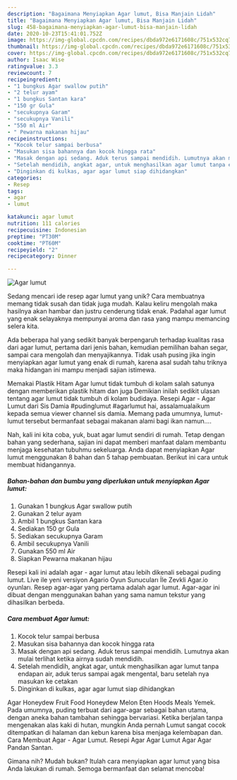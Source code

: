 ```yaml
---
description: "Bagaimana Menyiapkan Agar lumut, Bisa Manjain Lidah"
title: "Bagaimana Menyiapkan Agar lumut, Bisa Manjain Lidah"
slug: 458-bagaimana-menyiapkan-agar-lumut-bisa-manjain-lidah
date: 2020-10-23T15:41:01.752Z
image: https://img-global.cpcdn.com/recipes/dbda972e6171608c/751x532cq70/agar-lumut-foto-resep-utama.jpg
thumbnail: https://img-global.cpcdn.com/recipes/dbda972e6171608c/751x532cq70/agar-lumut-foto-resep-utama.jpg
cover: https://img-global.cpcdn.com/recipes/dbda972e6171608c/751x532cq70/agar-lumut-foto-resep-utama.jpg
author: Isaac Wise
ratingvalue: 3.3
reviewcount: 7
recipeingredient:
- "1 bungkus Agar swallow putih"
- "2 telur ayam"
- "1 bungkus Santan kara"
- "150 gr Gula"
- "secukupnya Garam"
- "secukupnya Vanili"
- "550 ml Air"
- " Pewarna makanan hijau"
recipeinstructions:
- "Kocok telur sampai berbusa"
- "Masukan sisa bahannya dan kocok hingga rata"
- "Masak dengan api sedang. Aduk terus sampai mendidih. Lumutnya akan mulai terlihat ketika airnya sudah mendidih."
- "Setelah mendidih, angkat agar, untuk menghasilkan agar lumut tanpa endapan air, aduk terus sampai agak mengental, baru setelah nya masukan ke cetakan"
- "Dinginkan di kulkas, agar agar lumut siap dihidangkan"
categories:
- Resep
tags:
- agar
- lumut

katakunci: agar lumut 
nutrition: 111 calories
recipecuisine: Indonesian
preptime: "PT30M"
cooktime: "PT60M"
recipeyield: "2"
recipecategory: Dinner

---
```



![Agar lumut](https://img-global.cpcdn.com/recipes/dbda972e6171608c/751x532cq70/agar-lumut-foto-resep-utama.jpg)

Sedang mencari ide resep agar lumut yang unik? Cara membuatnya memang tidak susah dan tidak juga mudah. Kalau keliru mengolah maka hasilnya akan hambar dan justru cenderung tidak enak. Padahal agar lumut yang enak selayaknya mempunyai aroma dan rasa yang mampu memancing selera kita.

Ada beberapa hal yang sedikit banyak berpengaruh terhadap kualitas rasa dari agar lumut, pertama dari jenis bahan, kemudian pemilihan bahan segar, sampai cara mengolah dan menyajikannya. Tidak usah pusing jika ingin menyiapkan agar lumut yang enak di rumah, karena asal sudah tahu triknya maka hidangan ini mampu menjadi sajian istimewa.

Memakai Plastik Hitam Agar lumut tidak tumbuh di kolam salah satunya dengan memberikan plastik hitam dan juga Demikian inilah sedikit ulasan tentang agar lumut tidak tumbuh di kolam budidaya. Resepi Agar - Agar Lumut dari Sis Damia #pudinglumut #agarlumut hai, assalamualaikum kepada semua viewer channel sis damia. Memang pada umumnya, lumut-lumut tersebut bermanfaat sebagai makanan alami bagi ikan namun….


Nah, kali ini kita coba, yuk, buat agar lumut sendiri di rumah. Tetap dengan bahan yang sederhana, sajian ini dapat memberi manfaat dalam membantu menjaga kesehatan tubuhmu sekeluarga. Anda dapat menyiapkan Agar lumut menggunakan 8 bahan dan 5 tahap pembuatan. Berikut ini cara untuk membuat hidangannya.

<!--inarticleads1-->

##### Bahan-bahan dan bumbu yang diperlukan untuk menyiapkan Agar lumut:

1. Gunakan 1 bungkus Agar swallow putih
1. Gunakan 2 telur ayam
1. Ambil 1 bungkus Santan kara
1. Sediakan 150 gr Gula
1. Sediakan secukupnya Garam
1. Ambil secukupnya Vanili
1. Gunakan 550 ml Air
1. Siapkan  Pewarna makanan hijau


Resepi kali ini adalah agar - agar lumut atau lebih dikenali sebagai puding lumut. Live ile yeni versiyon Agario Oyun Sunucuları İle Zevkli Agar.io oyunları. Resep agar-agar yang pertama adalah agar lumut. Agar-agar ini dibuat dengan menggunakan bahan yang sama namun tekstur yang dihasilkan berbeda. 

<!--inarticleads2-->

##### Cara membuat Agar lumut:

1. Kocok telur sampai berbusa
1. Masukan sisa bahannya dan kocok hingga rata
1. Masak dengan api sedang. Aduk terus sampai mendidih. Lumutnya akan mulai terlihat ketika airnya sudah mendidih.
1. Setelah mendidih, angkat agar, untuk menghasilkan agar lumut tanpa endapan air, aduk terus sampai agak mengental, baru setelah nya masukan ke cetakan
1. Dinginkan di kulkas, agar agar lumut siap dihidangkan


Agar Honeydew Fruit Food Honeydew Melon Eten Hoods Meals Yemek. Pada umumnya, puding terbuat dari agar-agar sebagai bahan utama, dengan aneka bahan tambahan sehingga bervariasi. Ketika berjalan tanpa mengenakan alas kaki di hutan, mungkin Anda pernah Lumut sangat cocok ditempatkan di halaman dan kebun karena bisa menjaga kelembapan dan. Cara Membuat Agar - Agar Lumut. Resepi Agar Agar Lumut Agar Agar Pandan Santan. 

Gimana nih? Mudah bukan? Itulah cara menyiapkan agar lumut yang bisa Anda lakukan di rumah. Semoga bermanfaat dan selamat mencoba!
